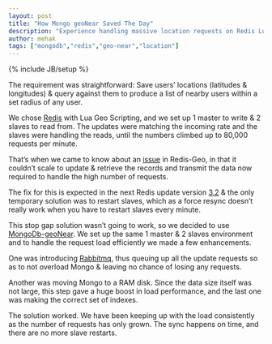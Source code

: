 ```yaml
---
layout: post
title: "How Mongo geoNear Saved The Day"
description: "Experience handling massive location requests on Redis Lua Geo and Mongo geoNear"
author: mehak
tags: ["mongodb","redis","geo-near","location"]
---
```

{% include JB/setup %}

The requirement was straightforward: Save users’ locations (latitudes & longitudes) & query against them to produce a list of nearby users within a set radius of any user.

We chose [Redis](http://redis.io/commands#geo) with Lua Geo Scripting, and we set up 1 master to write & 2 slaves to read from. The updates were matching the incoming rate and the slaves were handling the reads, until the numbers climbed up to 80,000 requests per minute.

That’s when we came to know about an [issue](https://groups.google.com/forum/#!topic/redis-db/w6zcOzVtPXg) in Redis-Geo, in that it couldn’t scale to update & retrieve the records and transmit the data now required to handle the high number of requests.

The fix for this is expected in the next Redis update version [3.2](http://antirez.com/news/89) & the only temporary solution was to restart slaves, which as a force resync doesn’t really work when you have to restart slaves every minute.

This stop gap solution wasn’t going to work, so we decided to use [MongoDb-geoNear](http://docs.mongodb.org/manual/reference/command/geoNear/). We set up the same 1 master & 2 slaves environment and to handle the request load efficiently we made a few enhancements.

One was introducing [Rabbitmq](http://www.rabbitmq.com), thus queuing up all the update requests so as to not overload Mongo & leaving no chance of losing any requests.

Another was moving Mongo to a RAM disk. Since the data size itself was not large, this step gave a huge boost in load performance, and the last one was making the correct set of indexes.

The solution worked. We have been keeping up with the load consistently as the number of requests has only grown. The sync happens on time, and there are no more slave restarts. 

